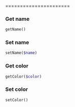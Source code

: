 
======================

### Get name
```php
getName()
```

### Set name
```php
setName($name)
```

### Get color
```php
getColor($color)
```

### Set color
```php
setColor()
```

